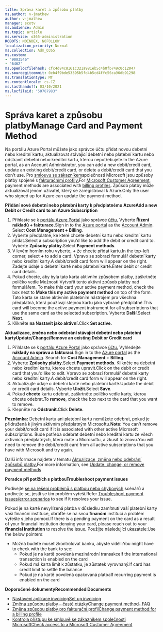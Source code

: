 ```yaml
---
title: Správa karet a způsobu platby
ms.author: v-jmathew
author: v-jmathew
manager: scotv
ms.audience: Admin
ms.topic: article
ms.service: o365-administration
ROBOTS: NOINDEX, NOFOLLOW
localization_priority: Normal
ms.collection: Adm_O365
ms.custom:
- "9003546"
- "6462"
ms.openlocfilehash: cfc4d84c8161c321a981eb5c4b0fb749c0c12047
ms.sourcegitcommit: 0eb4f9bde53395b5fd4b5cd4ffc56ca96db91298
ms.translationtype: MT
ms.contentlocale: cs-CZ
ms.lasthandoff: 03/10/2021
ms.locfileid: "50707983"
---
```

# <a name="manage-card-and-payment-method"></a><span data-ttu-id="b28f4-102">Správa karet a způsobu platby</span><span class="sxs-lookup"><span data-stu-id="b28f4-102">Manage Card and Payment Method</span></span>

<span data-ttu-id="b28f4-103">Na portálu Azure Portal můžete jako správce účtu přidat novou debetní nebo kreditní kartu, aktualizovat stávající debetní nebo platební kartu nebo odstranit debetní nebo kreditní kartu, kterou nepotřebujete.</span><span class="sxs-lookup"><span data-stu-id="b28f4-103">In the Azure portal, as an Account Administrator, you can add a new debit/credit card, update an existing debit/credit card, or delete a debit/credit card that you don't use.</span></span> <span data-ttu-id="b28f4-104">Pro [smlouvu se zákazníkem](https://docs.microsoft.com/azure/billing/billing-how-to-change-credit-card?WT.mc_id=Portal-Microsoft_Azure_Support#check-access-to-a-microsoft-customer-agreement)společnosti Microsoft jsou způsoby platby spojené s [fakturačními profily.](https://docs.microsoft.com/azure/billing/billing-how-to-change-credit-card?WT.mc_id=Portal-Microsoft_Azure_Support#change-payment-method-for-a-billing-profile)</span><span class="sxs-lookup"><span data-stu-id="b28f4-104">For [Microsoft Customer Agreement](https://docs.microsoft.com/azure/billing/billing-how-to-change-credit-card?WT.mc_id=Portal-Microsoft_Azure_Support#check-access-to-a-microsoft-customer-agreement), payment methods are associated with [billing profiles](https://docs.microsoft.com/azure/billing/billing-how-to-change-credit-card?WT.mc_id=Portal-Microsoft_Azure_Support#change-payment-method-for-a-billing-profile).</span></span> <span data-ttu-id="b28f4-105">Způsob platby může aktualizovat jenom uživatel, který se zaregistroval k Azure.</span><span class="sxs-lookup"><span data-stu-id="b28f4-105">Only the user who signed up for Azure can update the payment method.</span></span>

<span data-ttu-id="b28f4-106">**Přidání nové debetní nebo platební karty k předplatnému Azure**</span><span class="sxs-lookup"><span data-stu-id="b28f4-106">**Add a new Debit or Credit card to an Azure Subscription**</span></span>

1. <span data-ttu-id="b28f4-107">Přihlaste se k [portálu Azure Portal](https://ms.portal.azure.com/) jako správce [účtu.](https://docs.microsoft.com/azure/cost-management-billing/manage/billing-subscription-transfer?WT.mc_id=Portal-Microsoft_Azure_Support#whoisaa) Vyberte **Řízení nákladů + fakturace.**</span><span class="sxs-lookup"><span data-stu-id="b28f4-107">Sign in to the [Azure portal](https://ms.portal.azure.com/) as the [Account Admin](https://docs.microsoft.com/azure/cost-management-billing/manage/billing-subscription-transfer?WT.mc_id=Portal-Microsoft_Azure_Support#whoisaa). Select **Cost Management + Billing**.</span></span>
2. <span data-ttu-id="b28f4-108">Vyberte předplatné, ke které chcete debetní kartu nebo kreditní kartu přidat.</span><span class="sxs-lookup"><span data-stu-id="b28f4-108">Select a subscription you'd like to add the debit or credit card to.</span></span> <span data-ttu-id="b28f4-109">Vyberte **Způsoby platby.**</span><span class="sxs-lookup"><span data-stu-id="b28f4-109">Select **Payment methods**.</span></span>
3. <span data-ttu-id="b28f4-110">V levém horním rohu vyberte, **+** že chcete přidat kartu.</span><span class="sxs-lookup"><span data-stu-id="b28f4-110">In the top-left corner, select **+** to add a card.</span></span> <span data-ttu-id="b28f4-111">Vpravo se zobrazí formulář debetní karty nebo kreditní karty.</span><span class="sxs-lookup"><span data-stu-id="b28f4-111">A debit/credit card form will appear on the right.</span></span> <span data-ttu-id="b28f4-112">Zadejte údaje o debetní kartě nebo platební kartě.</span><span class="sxs-lookup"><span data-stu-id="b28f4-112">Enter debit or credit card details.</span></span>
4. <span data-ttu-id="b28f4-113">Pokud chcete, aby byla tato karta aktivním způsobem platby, zaškrtněte políčko vedle Možnosti Vytvořit tento aktivní způsob platby nad formulářem. </span><span class="sxs-lookup"><span data-stu-id="b28f4-113">To make this card your active payment method, check the box next to **Make this my active payment method** on top of the form.</span></span> <span data-ttu-id="b28f4-114">Tato karta se stane aktivním platebním nástrojem pro všechna předplatná, která používají stejnou kartu jako vybrané předplatné.</span><span class="sxs-lookup"><span data-stu-id="b28f4-114">This card will become the active payment instrument for all subscriptions that use the same card as the selected subscription.</span></span> <span data-ttu-id="b28f4-115">Vyberte **Další**.</span><span class="sxs-lookup"><span data-stu-id="b28f4-115">Select **Next**.</span></span>
5. <span data-ttu-id="b28f4-116">Klikněte **na Nastavit jako aktivní.**</span><span class="sxs-lookup"><span data-stu-id="b28f4-116">Click **Set active**.</span></span> 
 
<span data-ttu-id="b28f4-117">**Aktualizace, změna nebo odebrání stávající debetní nebo platební karty**</span><span class="sxs-lookup"><span data-stu-id="b28f4-117">**Update/Change/Remove an existing Debit or Credit card**</span></span>

1.  <span data-ttu-id="b28f4-118">Přihlaste se k [portálu Azure Portal](https://portal.azure.com/) jako správce [účtu.](https://docs.microsoft.com/azure/billing/billing-subscription-transfer?WT.mc_id=Portal-Microsoft_Azure_Support#whoisaa) Vyhledejte **náklady na správu a fakturaci.**</span><span class="sxs-lookup"><span data-stu-id="b28f4-118">Sign in to the [Azure portal](https://portal.azure.com/) as the [Account Admin](https://docs.microsoft.com/azure/billing/billing-subscription-transfer?WT.mc_id=Portal-Microsoft_Azure_Support#whoisaa). Search for **Cost Management + Billing**.</span></span>
2.  <span data-ttu-id="b28f4-119">Vyberte **Způsoby platby.**</span><span class="sxs-lookup"><span data-stu-id="b28f4-119">Select **Payment methods**.</span></span> <span data-ttu-id="b28f4-120">Klikněte na debetní nebo kreditní kartu, kterou chcete upravit.</span><span class="sxs-lookup"><span data-stu-id="b28f4-120">Click on the debit or credit card that you'd like to edit.</span></span> <span data-ttu-id="b28f4-121">Vpravo se zobrazí formulář debetní karty nebo kreditní karty.</span><span class="sxs-lookup"><span data-stu-id="b28f4-121">A debit/credit card form will appear on the right.</span></span>
3.  <span data-ttu-id="b28f4-122">Aktualizujte údaje o debetní kartě nebo platební kartě.</span><span class="sxs-lookup"><span data-stu-id="b28f4-122">Update the debit or credit card details.</span></span> <span data-ttu-id="b28f4-123">Vyberte **Uložit**.</span><span class="sxs-lookup"><span data-stu-id="b28f4-123">Select **Save**.</span></span>
4.  <span data-ttu-id="b28f4-124">Pokud **chcete** kartu odebrat, zaškrtněte políčko vedle karty, kterou chcete odebrat.</span><span class="sxs-lookup"><span data-stu-id="b28f4-124">To **remove**, check the box next to the card that you want to remove.</span></span>
5.  <span data-ttu-id="b28f4-125">Klepněte na **Odstranit**.</span><span class="sxs-lookup"><span data-stu-id="b28f4-125">Click **Delete**.</span></span>

<span data-ttu-id="b28f4-126">**Poznámka:** Debetní kartu ani platební kartu nemůžete odebrat, pokud je přidružená k jiným aktivním předplatným Microsoftu.</span><span class="sxs-lookup"><span data-stu-id="b28f4-126">**Note**: You can't remove your debit/credit card if it is associated with other active Microsoft subscriptions.</span></span> <span data-ttu-id="b28f4-127">Bude potřeba odebrat debetní nebo kreditní kartu ze všech aktivních předplatných, která máte u Microsoftu, a zkusit to znovu.</span><span class="sxs-lookup"><span data-stu-id="b28f4-127">You will need to remove the debit/credit card from all active subscriptions that you have with Microsoft and try again.</span></span>

<span data-ttu-id="b28f4-128">Další informace najdete v tématu [Aktualizace, změna nebo odebrání způsobů platby.](https://docs.microsoft.com/azure/billing/billing-how-to-change-credit-card?WT.mc_id=Portal-Microsoft_Azure_Support)</span><span class="sxs-lookup"><span data-stu-id="b28f4-128">For more information, see [Update, change, or remove payment methods](https://docs.microsoft.com/azure/billing/billing-how-to-change-credit-card?WT.mc_id=Portal-Microsoft_Azure_Support)</span></span>

<span data-ttu-id="b28f4-129">**Poradce při potížích s platbou**</span><span class="sxs-lookup"><span data-stu-id="b28f4-129">**Troubleshoot payment issues**</span></span>

<span data-ttu-id="b28f4-130">Podívejte [se na řešení problémů s platbou nebo chybových](https://docs.microsoft.com/azure/cost-management-billing/manage/billing-troubleshoot-azure-payment-issues) scénářů a podívejte se, jestli se tím problém vyřeší.</span><span class="sxs-lookup"><span data-stu-id="b28f4-130">Refer [Troubleshoot payment issues/error scenarios](https://docs.microsoft.com/azure/cost-management-billing/manage/billing-troubleshoot-azure-payment-issues) to see if it resolves your issue.</span></span>

<span data-ttu-id="b28f4-131">Pokud je na kartě nevyřízená platba v důsledku zamítnutí vaší platební karty vaší finanční instituce, obraťte se na svou **finanční** instituci a problém vyřešte s jeho pomocí.</span><span class="sxs-lookup"><span data-stu-id="b28f4-131">If there is a pending payment on the card as a result of your financial institution denying your card, please reach out to your **financial institution** to resolve the issue.</span></span> <span data-ttu-id="b28f4-132">Použijte následující ukazatele:</span><span class="sxs-lookup"><span data-stu-id="b28f4-132">Use the below pointers:</span></span>

- <span data-ttu-id="b28f4-133">Možná budete muset zkontrolovat banku, abyste viděli:</span><span class="sxs-lookup"><span data-stu-id="b28f4-133">You might have to check with the bank to see:</span></span> 
    - <span data-ttu-id="b28f4-134">Pokud je na kartě povolená mezinárodní transakce</span><span class="sxs-lookup"><span data-stu-id="b28f4-134">If the international transaction is enabled on the card</span></span>
    - <span data-ttu-id="b28f4-135">Pokud má karta limit k zůstatku, je zůstatek vyrovnaný.</span><span class="sxs-lookup"><span data-stu-id="b28f4-135">If card has credit limit to settle the balance</span></span>
    - <span data-ttu-id="b28f4-136">Pokud je na kartě povolená opakovaná platba</span><span class="sxs-lookup"><span data-stu-id="b28f4-136">If recurring payment is enabled on the card</span></span>

<span data-ttu-id="b28f4-137">**Doporučené dokumenty**</span><span class="sxs-lookup"><span data-stu-id="b28f4-137">**Recommended Documents**</span></span>

- [<span data-ttu-id="b28f4-138">Nastavení aplikace invoicing</span><span class="sxs-lookup"><span data-stu-id="b28f4-138">Set up invoicing</span></span>](https://docs.microsoft.com/azure/cost-management-billing/manage/pay-by-invoice)
- [<span data-ttu-id="b28f4-139">Změna způsobu platby – časté otázky</span><span class="sxs-lookup"><span data-stu-id="b28f4-139">Change payment method- FAQ</span></span>](https://docs.microsoft.com/azure/cost-management-billing/manage/change-credit-card?WT.mc_id=Portal-Microsoft_Azure_Support#frequently-asked-questions)
- [<span data-ttu-id="b28f4-140">Změna způsobu platby pro fakturační profil</span><span class="sxs-lookup"><span data-stu-id="b28f4-140">Change payment method for a billing profile</span></span>](https://docs.microsoft.com/azure/cost-management-billing/manage/change-credit-card?WT.mc_id=Portal-Microsoft_Azure_Support#change-payment-method-for-a-billing-profile)
- [<span data-ttu-id="b28f4-141">Kontrola přístupu ke smlouvě se zákazníkem společnosti Microsoft</span><span class="sxs-lookup"><span data-stu-id="b28f4-141">Check access to a Microsoft Customer Agreement</span></span>](https://docs.microsoft.com/azure/cost-management-billing/manage/change-credit-card?WT.mc_id=Portal-Microsoft_Azure_Support#check-access-to-a-microsoft-customer-agreement)
